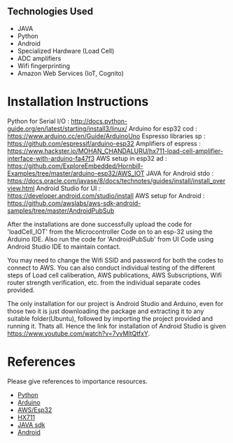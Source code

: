 Technologies Used 
------------------- 
 
+   JAVA 
+   Python 
+   Android 
+   Specialized Hardware (Load Cell)
+	ADC amplifiers
+	Wifi fingerprinting 
+	Amazon Web Services (IoT, Cognito)
 
Installation Instructions 
========================= 
 
Python for Serial I/O : http://docs.python-guide.org/en/latest/starting/install3/linux/
Arduino for esp32 cod : https://www.arduino.cc/en/Guide/ArduinoUno
Espresso libraries sp : https://github.com/espressif/arduino-esp32
Amplifiers of espress : https://www.hackster.io/MOHAN_CHANDALURU/hx711-load-cell-amplifier-interface-with-arduino-fa47f3
AWS setup in esp32 ad : https://github.com/ExploreEmbedded/Hornbill-Examples/tree/master/arduino-esp32/AWS_IOT
JAVA for Android stdo : https://docs.oracle.com/javase/8/docs/technotes/guides/install/install_overview.html
Android Studio for UI : https://developer.android.com/studio/install
AWS setup for Android : https://github.com/awslabs/aws-sdk-android-samples/tree/master/AndroidPubSub

After the installations are done successfully upload the code for 'loadCell_IOT' from the Microcontroller Code on to an esp-32 using the Arduino IDE. Also run the code for 'AndroidPubSub' from UI Code using Android Studio IDE to maintain contact.

You may need to change the Wifi SSID and password for both the codes to connect to AWS. You can also conduct individual testing of the different steps of Load cell caliberation, AWS publications, AWS Subscriptions, Wifi router strength verification, etc. from the individual separate codes provided.
 
The only installation for our project is Android Studio and Arduino, even for those two it is just downloading the package and extracting it to any suitable folder(Ubuntu), followed by importing the project provided and running it. Thats all.
Hence the link for installation of Android Studio is given
https://www.youtube.com/watch?v=7vvMltQtfxY.

References 
=========== 
 
Please give references to importance resources.  
 
+ [Python](http://docs.python-guide.org) 
+ [Arduino](http://www.arduino.cc) 
+ [AWS/Esp32](http://github.com)
+ [HX711](http://www.hackster.io) 
+ [JAVA sdk](http://docs.oracle.com) 
+ [Android](http://developer.android.com) 
